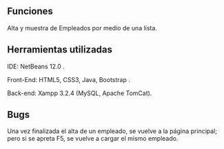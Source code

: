 ## Funciones

Alta y muestra de Empleados por medio de una lista.

## Herramientas utilizadas

IDE: NetBeans 12.0 .

Front-End: HTML5, CSS3, Java, Bootstrap .

Back-end: Xampp 3.2.4 (MySQL, Apache TomCat).

## Bugs

Una vez finalizada el alta de un empleado, se vuelve a la página principal; pero si se apreta F5, se vuelve a cargar el mismo empleado.
